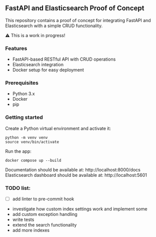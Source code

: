 ## FastAPI and Elasticsearch Proof of Concept

This repository contains a proof of concept for integrating FastAPI and Elasticsearch with a simple CRUD functionality.

:warning: This is a work in progress!

### Features

- FastAPI-based RESTful API with CRUD operations
- Elasticsearch integration
- Docker setup for easy deployment

### Prerequisites

- Python 3.x
- Docker
- pip

### Getting started

Create a Python virtual environment and activate it:
```
python -m venv venv
source venv/bin/activate
```

Run the app:
```
docker compose up --build
```

Documentation should be available at: http://localhost:8000/docs
Elasticsearch dashboard should be available at: http://localhost:5601

### TODO list:

- [ ] add linter to pre-commit hook
- investigate how custom index settings work and implement some
- add custom exception handling
- write tests
- extend the search functionality
- add more indexes

